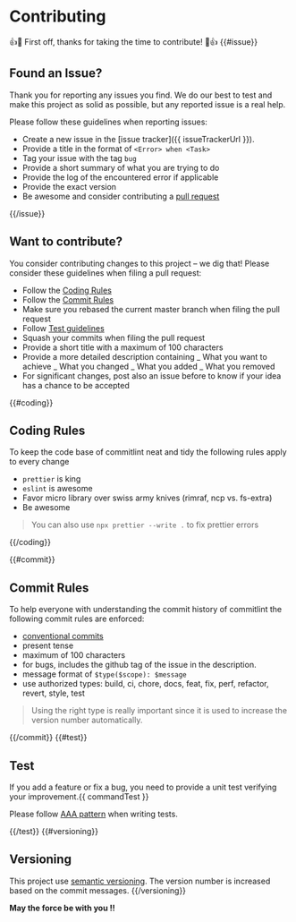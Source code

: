 # Contributing

👍🎉 First off, thanks for taking the time to contribute! 🎉👍
{{#issue}}

## Found an Issue?

Thank you for reporting any issues you find. We do our best to test and make this project as solid as possible, but any reported issue is a real help.

Please follow these guidelines when reporting issues:

- Create a new issue in the [issue tracker]({{ issueTrackerUrl }}).
- Provide a title in the format of `<Error> when <Task>`
- Tag your issue with the tag `bug`
- Provide a short summary of what you are trying to do
- Provide the log of the encountered error if applicable
- Provide the exact version
- Be awesome and consider contributing a [pull request](#want-to-contribute)

{{/issue}}

## Want to contribute?

You consider contributing changes to this project – we dig that!
Please consider these guidelines when filing a pull request:

- Follow the [Coding Rules](#coding-rules)
- Follow the [Commit Rules](#commit-rules)
- Make sure you rebased the current master branch when filing the pull request
- Follow [Test guidelines](#tests)
- Squash your commits when filing the pull request
- Provide a short title with a maximum of 100 characters
- Provide a more detailed description containing
  _ What you want to achieve
  _ What you changed
  _ What you added
  _ What you removed
- For significant changes, post also an issue before to know if your idea has a chance to be accepted

{{#coding}}

## Coding Rules

To keep the code base of commitlint neat and tidy the following rules apply to every change

- `prettier` is king
- `eslint` is awesome
- Favor micro library over swiss army knives (rimraf, ncp vs. fs-extra)
- Be awesome

> You can also use `npx prettier --write .` to fix prettier errors

{{/coding}}

{{#commit}}

## Commit Rules

To help everyone with understanding the commit history of commitlint the following commit rules are enforced:

- [conventional commits](https://www.conventionalcommits.org/en/v1.0.0-beta.3/)
- present tense
- maximum of 100 characters
- for bugs, includes the github tag of the issue in the description.
- message format of `$type($scope): $message`
- use authorized types: build, ci, chore, docs, feat, fix, perf, refactor, revert, style, test

> Using the right type is really important since it is used to increase the version number automatically.

{{/commit}}
{{#test}}

## Test

If you add a feature or fix a bug, you need to provide a unit test verifying your
improvement.{{ commandTest }}

Please follow [AAA pattern](https://medium.com/@pjbgf/title-testing-code-ocd-and-the-aaa-pattern-df453975ab80)
when writing tests.

{{/test}}
{{#versioning}}

## Versioning

This project use [semantic versioning](https://semver.org/). The version number is increased based on the commit messages.
{{/versioning}}

**May the force be with you !!**
